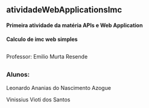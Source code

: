 ## atividadeWebApplicationsImc

#### Primeira atividade da matéria APIs e Web Application

#### Calculo de imc web simples

##

Professor: Emilio Murta Resende

##


### Alunos:

Leonardo Ananias do Nascimento Azogue

Vinissius Vioti dos Santos
